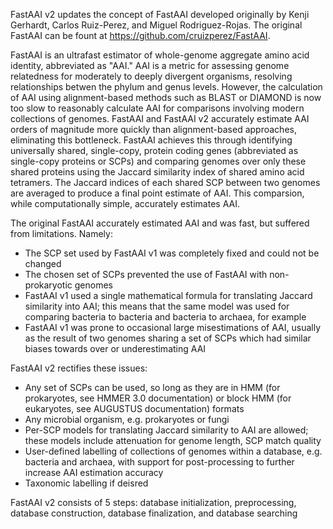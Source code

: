 FastAAI v2 updates the concept of FastAAI developed originally by Kenji Gerhardt, Carlos Ruiz-Perez, and Miguel Rodriguez-Rojas. The original FastAAI can be fount at https://github.com/cruizperez/FastAAI.

FastAAI is an ultrafast estimator of whole-genome aggregate amino acid identity, abbreviated as "AAI." AAI is a metric for assessing genome relatedness for moderately to deeply divergent organisms, resolving relationships betwen the phylum and genus levels. However, the calculation of AAI using alignment-based methods such as BLAST or DIAMOND is now too slow to reasonably calculate AAI for comparisons involving modern collections of genomes. FastAAI and FastAAI v2 accurately estimate AAI orders of magnitude more quickly than alignment-based approaches, eliminating this bottleneck. FastAAI achieves this through identifying universally shared, single-copy, protein coding genes (abbreviated as single-copy proteins or SCPs) and comparing genomes over only these shared proteins using the Jaccard similarity index of shared amino acid tetramers. The Jaccard indices of each shared SCP between two genomes are averaged to produce a final point estimate of AAI. This comparsion, while computationally simple, accurately estimates AAI.

The original FastAAI accurately estimated AAI and was fast, but suffered from limitations. Namely:

* The SCP set used by FastAAI v1 was completely fixed and could not be changed
* The chosen set of SCPs prevented the use of FastAAI with non-prokaryotic genomes
* FastAAI v1 used a single mathematical formula for translating Jaccard similarity into AAI; this means that the same model was used for comparing bacteria to bacteria and bacteria to archaea, for example
* FastAAI v1 was prone to occasional large misestimations of AAI, usually as the result of two genomes sharing a set of SCPs which had similar biases towards over or underestimating AAI

FastAAI v2 rectifies these issues:

* Any set of SCPs can be used, so long as they are in HMM (for prokaryotes, see HMMER 3.0 documentation) or block HMM (for eukaryotes, see AUGUSTUS documentation) formats
* Any microbial organism, e.g. prokaryotes or fungi
* Per-SCP models for translating Jaccard similarity to AAI are allowed; these models include attenuation for genome length, SCP match quality
* User-defined labelling of collections of genomes within a database, e.g. bacteria and archaea, with support for post-processing to further increase AAI estimation accuracy
* Taxonomic labelling if deisred

FastAAI v2 consists of 5 steps: database initialization, preprocessing, database construction, database finalization, and database searching
